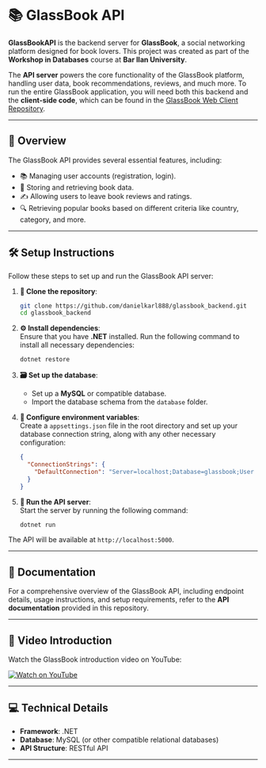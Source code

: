# 📚 GlassBook API

**GlassBookAPI** is the backend server for **GlassBook**, a social networking platform designed for book lovers. This project was created as part of the **Workshop in Databases** course at **Bar Ilan University**.

The **API server** powers the core functionality of the GlassBook platform, handling user data, book recommendations, reviews, and much more. To run the entire GlassBook application, you will need both this backend and the **client-side code**, which can be found in the [GlassBook Web Client Repository](https://github.com/danielkarl888/glassBook).

---

## 🌟 Overview  

The GlassBook API provides several essential features, including:  
- 📚 Managing user accounts (registration, login).  
- 📖 Storing and retrieving book data.  
- ✍️ Allowing users to leave book reviews and ratings.  
- 🔍 Retrieving popular books based on different criteria like country, category, and more.  

---

## 🛠️ Setup Instructions  

Follow these steps to set up and run the GlassBook API server:  

1. **📂 Clone the repository**:  
   ```bash
   git clone https://github.com/danielkarl888/glassbook_backend.git
   cd glassbook_backend
   ```  

2. **⚙️ Install dependencies**:  
   Ensure that you have **.NET** installed. Run the following command to install all necessary dependencies:  
   ```bash
   dotnet restore
   ```

3. **🗃️ Set up the database**:  
   - Set up a **MySQL** or compatible database.  
   - Import the database schema from the `database` folder.  

4. **🔑 Configure environment variables**:  
   Create a `appsettings.json` file in the root directory and set up your database connection string, along with any other necessary configuration:  
   ```json
   {
     "ConnectionStrings": {
       "DefaultConnection": "Server=localhost;Database=glassbook;User Id=root;Password=password;"
     }
   }
   ```

5. **🚀 Run the API server**:  
   Start the server by running the following command:  
   ```bash
   dotnet run
   ```

The API will be available at `http://localhost:5000`.  

---

## 📄 Documentation  

For a comprehensive overview of the GlassBook API, including endpoint details, usage instructions, and setup requirements, refer to the **API documentation** provided in this repository.

---

## 🎥 Video Introduction  

Watch the GlassBook introduction video on YouTube:  

[![Watch on YouTube](https://img.youtube.com/vi/FKjeQNyIu6E/0.jpg)](https://www.youtube.com/watch?v=FKjeQNyIu6E)  

---

## 💻 Technical Details  

- **Framework**: .NET  
- **Database**: MySQL (or other compatible relational databases)  
- **API Structure**: RESTful API  

---
